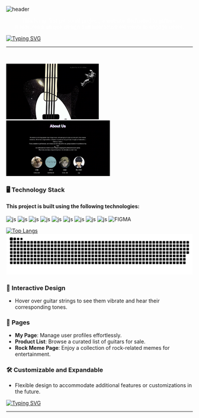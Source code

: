 ![header](https://capsule-render.vercel.app/api?type=venom&color=100:a82da8&height=300&section=header&text=Guitar%20Websites&fontSize=50&fontColor=ffffff&animation=twinkling&stroke=40AEF0&strokeWidth=1)

<p style="color:#ffffff" align="center">This is my first personal project, a website dedicated to guitars.<br>It features a unique design and interactive elements to engage users.<br></p>

<a href="https://git.io/typing-svg"><img src="https://readme-typing-svg.demolab.com?font=Ubuntu&size=30&duration=1000&pause=1000&color=FFFFFF&vCenter=true&multiline=true&random=true&width=435&lines=Features" alt="Typing SVG" /></a> <hr><br>

<img src="main.png" alt="Guitar Image" width="250" height="150"> <img src="aboutus.png" alt="Guitar Image" width="280" height="150"> 

### 🖥️ **Technology Stack**
#### This project is built using the following technologies:<br>

![js](https://img.shields.io/badge/Python-14354C?style=for-the-badge&logo=python&logoColor=white)
![js](https://img.shields.io/badge/HTML-239120?style=for-the-badge&logo=html5&logoColor=white)
![js](https://img.shields.io/badge/Bootstrap-563D7C?style=for-the-badge&logo=bootstrap&logoColor=white)
![js](https://img.shields.io/badge/Flask-000000?style=for-the-badge&logo=flask&logoColor=white)
![js](https://img.shields.io/badge/MySQL-00000F?style=for-the-badge&logo=mysql&logoColor=white)
![js](https://img.shields.io/badge/SQLite-07405E?style=for-the-badge&logo=sqlite&logoColor=white)
![js](https://img.shields.io/badge/Amazon_AWS-FF9900?style=for-the-badge&logo=amazonaws&logoColor=white)
![js](https://img.shields.io/badge/CSS-239120?&style=for-the-badge&logo=css3&logoColor=white)
![js](https://img.shields.io/badge/JavaScript-F7DF1E?style=for-the-badge&logo=JavaScript&logoColor=white)
![FIGMA](https://img.shields.io/badge/FIGMA-black?style=flat-square&logo=figma&logoColor=red&logoWidth=12)

[![Top Langs](https://github-readme-stats.vercel.app/api/top-langs/?username=yejinkyo)](https://github.com/anuraghazra/github-readme-stats)
![snake gif](https://github.com/yejinkyo/yejinkyo/blob/output/github-contribution-grid-snake.svg)



### 🎸 **Interactive Design**
- Hover over guitar strings to see them vibrate and hear their corresponding tones.

### 📄 **Pages**
- **My Page**: Manage user profiles effortlessly.
- **Product List**: Browse a curated list of guitars for sale.
- **Rock Meme Page**: Enjoy a collection of rock-related memes for entertainment.

### 🛠️ **Customizable and Expandable**
- Flexible design to accommodate additional features or customizations in the future.

<a href="https://git.io/typing-svg"><img src="https://readme-typing-svg.demolab.com?font=Ubuntu&size=30&duration=1000&pause=1000&color=FFFFFF&vCenter=true&multiline=true&random=true&width=435&lines=Future+Plans" alt="Typing SVG" /></a>

---

